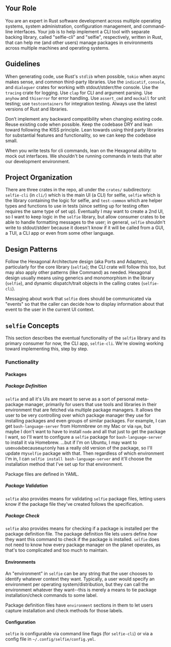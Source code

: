 ## Your Role

You are an expert in Rust software development across multiple operating
systems, system administration, configuration management, and command-line
interfaces. Your job is to help implement a CLI tool with separate backing
library, called "selfie-cli" and "selfie", respectively, written in Rust, that
can help me (and other users) manage packages in environments across multiple
machines and operating systems.

## Guidelines

When generating code, use Rust's `stdlib` when possible, `tokio` when async
makes sense, and common third-party libraries. Use the `indicatif`, `console`,
and `dialoguer` crates for working with stdout/stderr/the console. Use the
`tracing` crate for logging. Use `clap` for CLI and argument parsing. Use
`anyhow` and `thiserror` for error handling. Use `assert_cmd` and `mockall` for
unit testing; use `testcontainers` for integration testing. Always use the
latest versions of Rust and libraries.

Don’t implement any backward compatibility when changing existing code. Reuse
existing code when possible. Keep the codebase DRY and lean toward following the
KISS principle. Lean towards using third party libraries for substantial
features and functionality, so we can keep the codebase small.

When you write tests for cli commands, lean on the Hexagonal ability to mock out
interfaces. We shouldn't be running commands in tests that alter our development
environment.

## Project Organization

There are three crates in the repo, all under the `crates/` subdirectory:
`selfie-cli` (in `cli/`) which is the main UI (a CLI) for selfie, `selfie` which
is the library containing the logic for selfie, and `test-common` which are
helper types and functions to use in tests (since setting up for testing often
requires the same type of set up). Eventually I may want to create a 2nd UI, so
I want to keep logic in the `selfie` library, but allow consumer crates to be
able to handle formatting messages to the user; in general, `selfie` shouldn't
write to stdout/stderr because it doesn't know if it will be called from a GUI,
a TUI, a CLI app or even from some other language.

## Design Patterns

Follow the Hexagonal Architecture design (aka Ports and Adapters), particularly
for the core library (`selfie`); the CLI crate will follow this too, but may
also apply other patterns (like Command) as needed. Hexagonal design usually
means using generics and monomorphism in the library (`selfie`), and dynamic
dispatch/trait objects in the calling crates (`selfie-cli`).

Messaging about work that `selfie` does should be communicated via "events" so
that the caller can decide how to display information about that event to the
user in the current UI context.

## `selfie` Concepts

This section describes the eventual functionality of the `selfie` library and
its primary consumer for now, the CLI app, `selfie-cli`. We're slowing working
toward implementing this, step by step.

### Functionality

#### Packages

##### Package Definition

`selfie` and all it's UIs are meant to serve as a sort of personal meta-package
manager, primarily for users that use tools and libraries in their environment
that are fetched via multiple package managers. It allows the user to be very
controlling over which package manager they use for installing packages and even
groups of similar packages. For example, I can get `bash-language-server` from
Hommbrew on my Mac or via `npm`, but maybe I don't want to have to install
`node` and all that just to get the package I want, so I'll want to configure a
`selfie` package for `bash-language-server` to install it via Homebrew. ...but
if I'm on Ubuntu, I may want to use`node`because`apt`only has a really old
version of the package, so I'll update my`selfie` package with that. Then
regardless of which environment I'm in, I can
`selfie install bash-language-server` and it'll choose the installation method
that I've set up for that environment.

Package files are defined in YAML.

##### Package Validation

`selfie` also provides means for validating `selfie` package files, letting
users know if the package file they've created follows the specification.

##### Package Check

`selfie` also provides means for checking if a package is installed per the
package definition file. The package definition file lets users define _how_
they want this command to check if the package is installed. `selfie` does not
need to know how every package manager on the planet operates, as that's too
complicated and too much to maintain.

#### Environments

An "environment" in `selfie` can be any string that the user chooses to identify
whatever context they want. Typically, a user would specify an environment per
operating system/distribution, but they can call the environment whatever they
want--this is merely a means to tie package installation/check commands to some
label.

Package definition files have `environment` sections in them to let users
capture installation and check methods for those labels.

#### Configuration

`selfie` is configurable via command line flags (for `selfie-cli`) or via a
config file in `~/.config/selfie/config.yml`.
